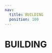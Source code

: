 ```yaml
---
nav:
  title: BUILDING
  position: 100
---
```


# BUILDING

<PageRef title="Setup Templates" sub="Shopware Frontends offers two shortcuts to getting started with your custom frontend. These so-called templates offer different levels of 'completeness' of a project." page="templates" />
<PageRef title="Routing" sub="Understand which tools for routing Shopware Frontends provides." page="routing" />
<PageRef title="CMS" sub="Everything related to CMS (Shopping Experiences)." page="cms/index" />
<PageRef title="E-Commerce" sub="Collection of specific E-Commerce elements and documentation how to use them." page="e-commerce/index" />
<PageRef title="Page elements" sub="Collection of page elements and documentation how to use them." page="page-elements/index" />
<PageRef title="Sitemap" sub="Understand sitemap generated by Shopware Frontends." page="sitemap" />
<PageRef title="Wishlist" sub="Learn how to use the built-in wishlist API to create wishlist functionalities." page="wishlist" />
